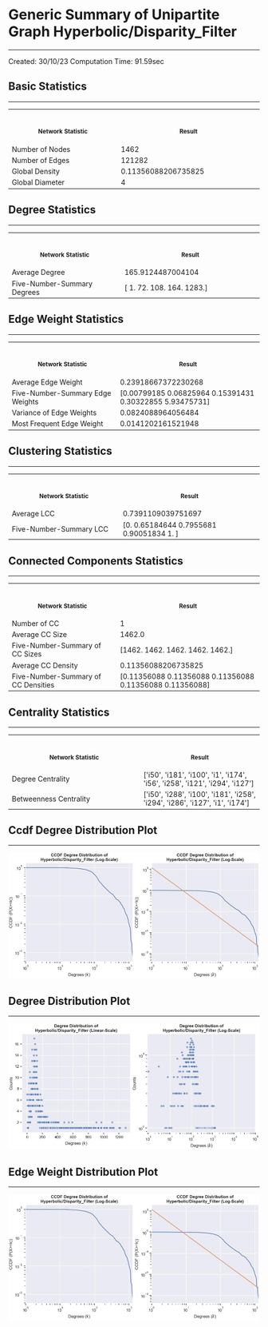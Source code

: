 # Generic Summary of Unipartite Graph **Hyperbolic/Disparity_Filter**
---
Created: 30/10/23
Computation Time: 91.59sec

## Basic Statistics
---
<table>
<tr><th align="center"><img width="441" height="1"><p><small>Network Statistic</small></p></th><th align="center"><img width="441" height="1"><p><small>Result</small></p></th></tr>
<tr><td>Number of Nodes</td><td>1462</td></tr>
<tr><td>Number of Edges</td><td>121282</td></tr>
<tr><td>Global Density</td><td>0.11356088206735825</td></tr>
<tr><td>Global Diameter</td><td>4</td></tr>
</table>

## Degree Statistics
---
<table>
<tr><th align="center"><img width="441" height="1"><p><small>Network Statistic</small></p></th><th align="center"><img width="441" height="1"><p><small>Result</small></p></th></tr>
<tr><td>Average Degree</td><td>165.9124487004104</td></tr>
<tr><td>Five-Number-Summary Degrees</td><td>[   1.   72.  108.  164. 1283.]</td></tr>
</table>

## Edge Weight Statistics
---
<table>
<tr><th align="center"><img width="441" height="1"><p><small>Network Statistic</small></p></th><th align="center"><img width="441" height="1"><p><small>Result</small></p></th></tr>
<tr><td>Average Edge Weight</td><td>0.23918667372230268</td></tr>
<tr><td>Five-Number-Summary Edge Weights</td><td>[0.00799185 0.06825964 0.15391431 0.30322855 5.93475731]</td></tr>
<tr><td>Variance of Edge Weights</td><td>0.0824088964056484</td></tr>
<tr><td>Most Frequent Edge Weight</td><td>0.0141202161521948</td></tr>
</table>

## Clustering Statistics
---
<table>
<tr><th align="center"><img width="441" height="1"><p><small>Network Statistic</small></p></th><th align="center"><img width="441" height="1"><p><small>Result</small></p></th></tr>
<tr><td>Average LCC</td><td>0.7391109039751697</td></tr>
<tr><td>Five-Number-Summary LCC</td><td>[0.         0.65184644 0.7955681  0.90051834 1.        ]</td></tr>
</table>

## Connected Components Statistics
---
<table>
<tr><th align="center"><img width="441" height="1"><p><small>Network Statistic</small></p></th><th align="center"><img width="441" height="1"><p><small>Result</small></p></th></tr>
<tr><td>Number of CC</td><td>1</td></tr>
<tr><td>Average CC Size</td><td>1462.0</td></tr>
<tr><td>Five-Number-Summary of CC Sizes</td><td>[1462. 1462. 1462. 1462. 1462.]</td></tr>
<tr><td>Average CC Density</td><td>0.11356088206735825</td></tr>
<tr><td>Five-Number-Summary of CC Densities</td><td>[0.11356088 0.11356088 0.11356088 0.11356088 0.11356088]</td></tr>
</table>

## Centrality Statistics
---
<table>
<tr><th align="center"><img width="441" height="1"><p><small>Network Statistic</small></p></th><th align="center"><img width="441" height="1"><p><small>Result</small></p></th></tr>
<tr><td>Degree Centrality</td><td>['i50', 'i181', 'i100', 'i1', 'i174', 'i56', 'i258', 'i121', 'i294', 'i127']</td></tr>
<tr><td>Betweenness Centrality</td><td>['i50', 'i288', 'i100', 'i181', 'i258', 'i294', 'i286', 'i127', 'i1', 'i174']</td></tr>
</table>

## Ccdf Degree Distribution Plot
---
![image](data/graph_summaries/backboned_projections/hyperbolic/disparity_filter/assets/ccdf_degree_distribution.jpg)

## Degree Distribution Plot
---
![image](data/graph_summaries/backboned_projections/hyperbolic/disparity_filter/assets/degree_distribution.jpg)

## Edge Weight Distribution Plot
---
![image](data/graph_summaries/backboned_projections/hyperbolic/disparity_filter/assets/edge_weight_distribution.jpg)

